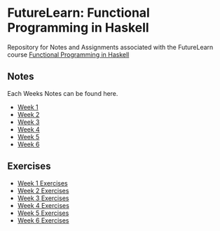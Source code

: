 # FutureLearn: Functional Programming in Haskell
Repository for Notes and Assignments associated with the FutureLearn course [Functional Programming in Haskell](https://www.futurelearn.com/courses/functional-programming-haskell)

## Notes

Each Weeks Notes can be found here.

 - [Week 1](https://lomky.github.io/future-learn-haskell/notes/week_1_notes)
 - [Week 2](https://lomky.github.io/future-learn-haskell/notes/week_2_notes)
 - [Week 3](https://lomky.github.io/future-learn-haskell/notes/week_3_notes)
 - [Week 4](https://lomky.github.io/future-learn-haskell/notes/week_4_notes)
 - [Week 5](https://lomky.github.io/future-learn-haskell/notes/week_5_notes)
 - [Week 6](https://lomky.github.io/future-learn-haskell/notes/week_6_notes)

## Exercises


 - [Week 1 Exercises](https://github.com/lomky/future-learn-erlang/tree/master/exercises/week_1/)
 - [Week 2 Exercises](https://github.com/lomky/future-learn-erlang/tree/master/exercises/week_2/)
 - [Week 3 Exercises](https://github.com/lomky/future-learn-erlang/tree/master/exercises/week_3/)
 - [Week 4 Exercises](https://github.com/lomky/future-learn-erlang/tree/master/exercises/week_4/)
 - [Week 5 Exercises](https://github.com/lomky/future-learn-erlang/tree/master/exercises/week_5/)
 - [Week 6 Exercises](https://github.com/lomky/future-learn-erlang/tree/master/exercises/week_6/)
